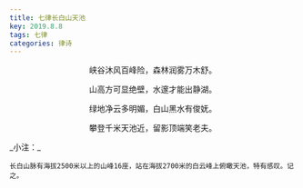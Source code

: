 ```yaml
---
title: 七律长白山天池
key: 2019.8.8
tags: 七律
categories: 律诗
---
```


<p align="center">峡谷沐风百峰险，森林润雾万木舒。
</p>
<p align="center">山高方可显绝壁，水邃才能出静湖。
</p>
<p align="center">绿地净云多明媚，白山黑水有俊妩。
</p>
<p align="center">攀登千米天池近，留影顶端笑老夫。
</p>
_小注：_

```
长白山脉有海拔2500米以上的山峰16座，站在海拔2700米的白云峰上俯瞰天池，特有感叹。记之。
```